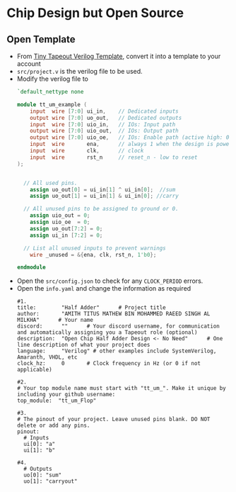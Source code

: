 # Chip Design but Open Source
## Open Template
- From [Tiny Tapeout Verilog Template](https://github.com/TinyTapeout/tt10-verilog-template), convert it into a template to your account
- `src/project.v` is the verilog file to be used.
- Modify the verilog file to
  ```verilog
  `default_nettype none

  module tt_um_example (
      input  wire [7:0] ui_in,    // Dedicated inputs
      output wire [7:0] uo_out,   // Dedicated outputs
      input  wire [7:0] uio_in,   // IOs: Input path
      output wire [7:0] uio_out,  // IOs: Output path
      output wire [7:0] uio_oe,   // IOs: Enable path (active high: 0=input, 1=output)
      input  wire       ena,      // always 1 when the design is powered, so you can ignore it
      input  wire       clk,      // clock
      input  wire       rst_n     // reset_n - low to reset
  );
  
  
    // All used pins.
      assign uo_out[0] = ui_in[1] ^ ui_in[0];  //sum
      assign uo_out[1] = ui_in[1] & ui_in[0]; //carry

    // All unused pins to be assigned to ground or 0.
      assign uio_out = 0;
      assign uio_oe  = 0;
      assign uo_out[7:2] = 0;
      assign ui_in [7:2] = 0;

    // List all unused inputs to prevent warnings
      wire _unused = &{ena, clk, rst_n, 1'b0};

  endmodule
  ```
- Open the `src/config.json` to check for any `CLOCK_PERIOD` errors.
- Open the `info.yaml` and change the information as required
  ``` to_change
  #1.
  title:        "Half Adder"      # Project title
  author:       "AMITH TITUS MATHEW BIN MOHAMMED RAEED SINGH AL MILKHA"      # Your name
  discord:      ""      # Your discord username, for communication and automatically assigning you a Tapeout role (optional)
  description:  "Open Chip Half Adder Design <- No Need"      # One line description of what your project does
  language:     "Verilog" # other examples include SystemVerilog, Amaranth, VHDL, etc
  clock_hz:     0       # Clock frequency in Hz (or 0 if not applicable)

  #2.
  # Your top module name must start with "tt_um_". Make it unique by including your github username:
  top_module:  "tt_um_Flop"

  #3.
  # The pinout of your project. Leave unused pins blank. DO NOT delete or add any pins.
  pinout:
    # Inputs
    ui[0]: "a"
    ui[1]: "b"

  #4.
    # Outputs
    uo[0]: "sum"
    uo[1]: "carryout"
  ```
  

